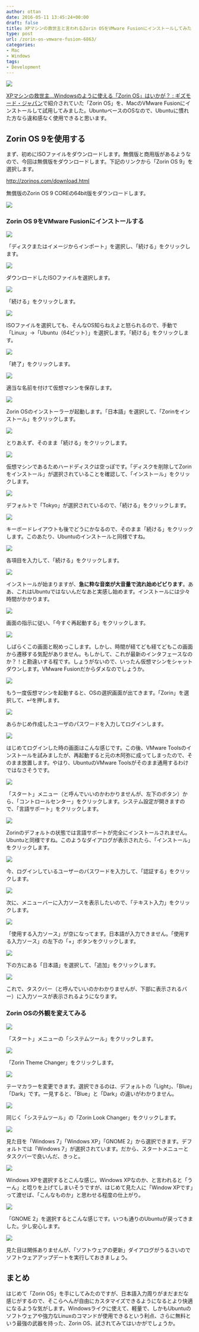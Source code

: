 ```yaml
---
author: ottan
date: 2016-05-11 13:45:24+00:00
draft: false
title: XPマシンの救世主と言われるZorin OSをVMware Fusionにインストールしてみた
type: post
url: /zorin-os-vmware-fusion-6863/
categories:
- Mac
- Windows
tags:
- Development
---
```


![](/images/2016/05/160511-573323819f9e7.png)






[XPマシンの救世主…Windowsのように使える「Zorin OS」はいかが？ : ギズモード・ジャパン](http://www.gizmodo.jp/2016/05/gwxpwindowszorin_os.html)で紹介されていた「Zorin OS」を、MacのVMware Fusionにインストールして試用してみました。UbuntuベースのOSなので、Ubuntuに慣れた方なら違和感なく使用できると思います。





## Zorin OS 9を使用する





まず、初めにISOファイルをダウンロードします。無償版と商用版があるようなので、今回は無償版をダウンロードします。下記のリンクから「Zorin OS 9」を選択します。



http://zorinos.com/download.html



無償版のZorin OS 9 COREの64bit版をダウンロードします。





![](/images/2016/05/160511-573337741f2a0.png)






### Zorin OS 9をVMware Fusionにインストールする





![](/images/2016/05/160511-5733238bc82d4.png)






「ディスクまたはイメージからインポート」を選択し、「続ける」をクリックします。





![](/images/2016/05/160511-5733239214053.png)






ダウンロードしたISOファイルを選択します。





![](/images/2016/05/160511-573323979c061.png)






「続ける」をクリックします。





![](/images/2016/05/160511-5733239e6b765.png)






ISOファイルを選択しても、そんなOS知らねえよと怒られるので、手動で「Linux」→「Ubuntu（64ビット）」を選択します。「続ける」をクリックします。





![](/images/2016/05/160511-573323a4129cb.png)






「終了」をクリックします。





![](/images/2016/05/160511-573323ab16c8e.png)






適当な名前を付けて仮想マシンを保存します。





![](/images/2016/05/160511-573323e1a50b1.png)






Zorin OSのインストーラーが起動します。「日本語」を選択して、「Zorinをインストール」をクリックします。





![](/images/2016/05/160511-573323ee73c46.png)






とりあえず、そのまま「続ける」をクリックします。





![](/images/2016/05/160511-573323fa6a48e.png)






仮想マシンであるためハードディスクは空っぽです。「ディスクを削除してZorinをインストール」が選択されていることを確認して、「インストール」をクリックします。





![](/images/2016/05/160511-57332408b44d1.png)






デフォルトで「Tokyo」が選択されているので、「続ける」をクリックします。





![](/images/2016/05/160511-5733241d448c7.png)






キーボードレイアウトも後でどうにかなるので、そのまま「続ける」をクリックします。このあたり、Ubuntuのインストールと同様ですね。





![](/images/2016/05/160511-5733242948bcd.png)






各項目を入力して、「続ける」をクリックします。





![](/images/2016/05/160511-5733243fe06b2.png)






インストールが始まりますが、**急に粋な音楽が大音量で流れ始めビビります**。ああ、これはUbuntuではないんだなあと実感し始めます。インストールには少々時間がかかります。





![](/images/2016/05/160511-57332e868208c.png)






画面の指示に従い、「今すぐ再起動する」をクリックします。





![](/images/2016/05/160511-57332e9f8354f.png)






しばらくこの画面と睨めっこします。しかし、時間が経てども経てどもこの画面から遷移する気配がありません。もしかして、これが最新のインタフェースなのか？！と勘違いする程です。しょうがないので、いったん仮想マシンをシャットダウンします。VMware Fusionだからダメなのでしょうか。





![](/images/2016/05/160511-57332ea8b2b93.png)






もう一度仮想マシンを起動すると、OSの選択画面が出てきます。「Zorin」を選択して、↵を押します。





![](/images/2016/05/160511-57332eb245610.png)






あらかじめ作成したユーザのパスワードを入力してログインします。





![](/images/2016/05/160511-57332f6806774.png)






はじめてログインした時の画面はこんな感じです。この後、VMware Toolsのインストールを試みましたが、再起動すると元の木阿弥に成ってしまったので、そのまま放置します。やはり、UbuntuのVMware Toolsがそのまま通用するわけではなさそうです。





![](/images/2016/05/160511-57332fe2470d9.png)






「スタート」メニュー（と呼んでいいのかわかりませんが、左下のボタン）から、「コントロールセンター」をクリックします。システム設定が開きますので、「言語サポート」をクリックします。





![](/images/2016/05/160511-57332fe9cba53.png)






Zorinのデフォルトの状態では言語サポートが完全にインストールされません。Ubuntuと同様ですね。このようなダイアログが表示されたら、「インストール」をクリックします。





![](/images/2016/05/160511-57332ff1bad32.png)






今、ログインしているユーザーのパスワードを入力して、「認証する」をクリックします。





![](/images/2016/05/160511-57333002a2b4d.png)






次に、メニューバーに入力ソースを表示したいので、「テキスト入力」をクリックします。





![](/images/2016/05/160511-5733300a355ae.png)






「使用する入力ソース」が空になってます。日本語が入力できません。「使用する入力ソース」の左下の「+」ボタンをクリックします。





![](/images/2016/05/160511-573330126b566.png)






下の方にある「日本語」を選択して、「追加」をクリックします。





![](/images/2016/05/160511-5733301991eef.png)






これで、タスクバー（と呼んでいいのかわかりませんが、下部に表示されるバー）に入力ソースが表示されるようになります。





### Zorin OSの外観を変えてみる





![](/images/2016/05/160511-57333021c6b0f.png)






「スタート」メニューの「システムツール」をクリックします。





![](/images/2016/05/160511-57333036e7790.png)






「Zorin Theme Changer」をクリックします。





![](/images/2016/05/160511-5733304d9582e.png)






テーマカラーを変更できます。選択できるのは、デフォルトの「Light」、「Blue」「Dark」です。一見すると、「Blue」と「Dark」の違いがわかりません。





![](/images/2016/05/160511-57333060e17fa.png)






同じく「システムツール」の「Zorin Look Changer」をクリックします。





![](/images/2016/05/160511-57333077e114c.png)






見た目を「Windows 7」「Windows XP」「GNOME 2」から選択できます。デフォルトでは「Windows 7」が選択されています。だから、スタートメニューとタスクバーで良いんだ、きっと。





![](/images/2016/05/160511-57333088841db.png)






Windows XPを選択するとこんな感じ。Windows XPなのか、と言われると「うーん」と唸りを上げてしまいそうですが、はじめて見た人に「Window XPです」って渡せば、「こんなものか」と思わせる程度の仕上がり。





![](/images/2016/05/160511-573330a2bb5f7.png)






「GNOME 2」を選択するとこんな感じです。いつも通りのUbuntuが戻ってきました。少し安心します。





![](/images/2016/05/160511-573330ba59ca8.png)






見た目は関係ありませんが、「ソフトウェアの更新」ダイアログがうるさいのでソフトウェアアップデートを実行しておきましょう。





## まとめ





はじめて「Zorin OS」を手にしてみたのですが、日本語入力周りがまだまだな感じがするので、そこらへんが自由にカスタマイズできるようになるとより快適になるような気がします。Windowsライクに使えて、軽量で、しかもUbuntuのソフトウェアや強力なLinuxのコマンドが使用できるという利点、さらに無料という最強の武器を持った、Zorin OS、試されてみてはいかがでしょうか。
